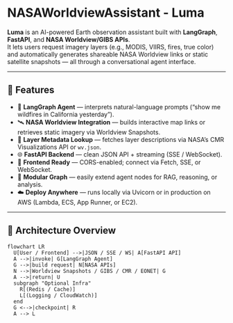 # NASAWorldviewAssistant - Luma

**Luma** is an AI-powered Earth observation assistant built with **LangGraph**, **FastAPI**, and **NASA Worldview/GIBS APIs**.  
It lets users request imagery layers (e.g., MODIS, VIIRS, fires, true color) and automatically generates shareable NASA Worldview links or static satellite snapshots — all through a conversational agent interface.

---

## 🚀 Features

- 🤖 **LangGraph Agent** — interprets natural-language prompts (“show me wildfires in California yesterday”).
- 🛰️ **NASA Worldview Integration** — builds interactive map links or retrieves static imagery via Worldview Snapshots.
- 📡 **Layer Metadata Lookup** — fetches layer descriptions via NASA’s CMR Visualizations API or `wv.json`.
- 🌐 **FastAPI Backend** — clean JSON API + streaming (SSE / WebSocket).
- 🔌 **Frontend Ready** — CORS-enabled; connect via Fetch, SSE, or WebSocket.
- 🧠 **Modular Graph** — easily extend agent nodes for RAG, reasoning, or analysis.
- ☁️ **Deploy Anywhere** — runs locally via Uvicorn or in production on AWS (Lambda, ECS, App Runner, or EC2).

---

## 🧩 Architecture Overview

```mermaid
flowchart LR
  U[User / Frontend] -->|JSON / SSE / WS| A[FastAPI API]
  A -->|invoke| G[LangGraph Agent]
  G -->|build request| N[NASA APIs]
  N -->|Worldview Snapshots / GIBS / CMR / EONET| G
  A -->|return| U
  subgraph "Optional Infra"
    R[(Redis / Cache)]
    L[(Logging / CloudWatch)]
  end
  G <-->|checkpoint| R
  A --> L
